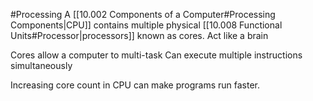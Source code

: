 #Processing
A [[10.002 Components of a Computer#Processing Components|CPU]] contains multiple physical [[10.008 Functional Units#Processor|processors]] known as cores.
Act like a brain

Cores allow a computer to multi-task
Can execute multiple instructions simultaneously

Increasing core count in CPU can make programs run faster.